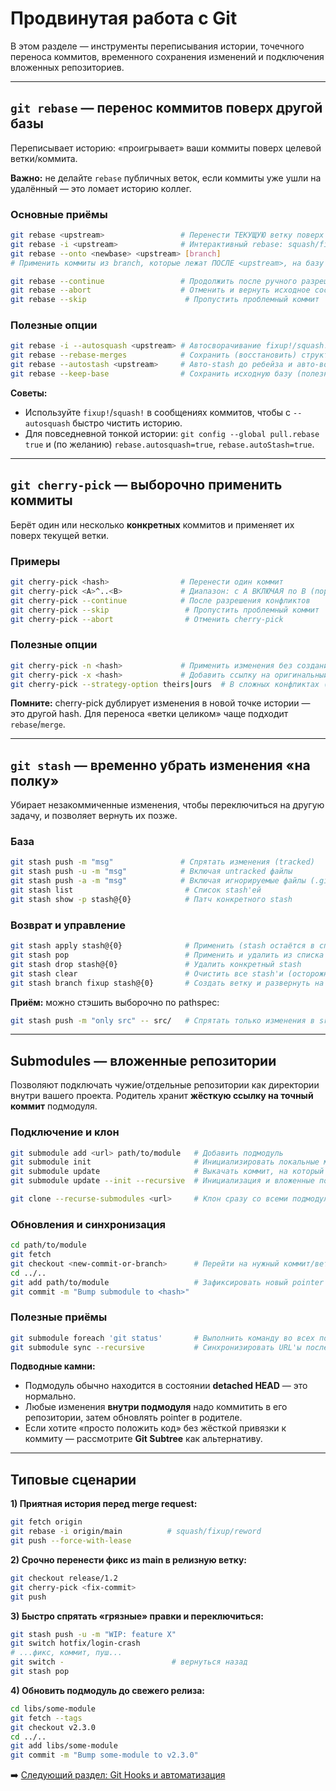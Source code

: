 # Продвинутая работа с Git

В этом разделе — инструменты переписывания истории, точечного переноса коммитов, временного сохранения изменений и подключения вложенных репозиториев.

---

## `git rebase` — перенос коммитов поверх другой базы

Переписывает историю: «проигрывает» ваши коммиты поверх целевой ветки/коммита.

**Важно:** не делайте `rebase` публичных веток, если коммиты уже ушли на удалённый — это ломает историю коллег.

### Основные приёмы
```bash
git rebase <upstream>                 # Перенести ТЕКУЩУЮ ветку поверх <upstream>
git rebase -i <upstream>              # Интерактивный rebase: squash/fixup/reword/drop
git rebase --onto <newbase> <upstream> [branch]
# Применить коммиты из branch, которые лежат ПОСЛЕ <upstream>, на базу <newbase>

git rebase --continue                 # Продолжить после ручного разрешения конфликтов
git rebase --abort                    # Отменить и вернуть исходное состояние
git rebase --skip                      # Пропустить проблемный коммит
```

### Полезные опции
```bash
git rebase -i --autosquash <upstream> # Автосворачивание fixup!/squash! коммитов
git rebase --rebase-merges            # Сохранить (восстановить) структуру мерджей
git rebase --autostash <upstream>     # Авто-stash до ребейза и авто-восстановление
git rebase --keep-base                # Сохранить исходную базу (полезно при обновлении fork)
```

**Советы:**
- Используйте `fixup!`/`squash!` в сообщениях коммитов, чтобы с `--autosquash` быстро чистить историю.
- Для повседневной тонкой истории: `git config --global pull.rebase true` и (по желанию) `rebase.autosquash=true`, `rebase.autoStash=true`.

---

## `git cherry-pick` — выборочно применить коммиты

Берёт один или несколько **конкретных** коммитов и применяет их поверх текущей ветки.

### Примеры
```bash
git cherry-pick <hash>                # Перенести один коммит
git cherry-pick <A>^..<B>             # Диапазон: с A ВКЛЮЧАЯ по B (порядок сохранится)
git cherry-pick --continue            # После разрешения конфликтов
git cherry-pick --skip                 # Пропустить проблемный коммит
git cherry-pick --abort                # Отменить cherry-pick
```

### Полезные опции
```bash
git cherry-pick -n <hash>             # Применить изменения без создания коммита (accumulate)
git cherry-pick -x <hash>             # Добавить ссылку на оригинальный коммит в сообщении
git cherry-pick --strategy-option theirs|ours  # В сложных конфликтах (точечно)
```

**Помните:** cherry-pick дублирует изменения в новой точке истории — это другой hash. Для переноса «ветки целиком» чаще подходит `rebase`/`merge`.

---

## `git stash` — временно убрать изменения «на полку»

Убирает незакоммиченные изменения, чтобы переключиться на другую задачу, и позволяет вернуть их позже.

### База
```bash
git stash push -m "msg"               # Спрятать изменения (tracked)
git stash push -u -m "msg"            # Включая untracked файлы
git stash push -a -m "msg"            # Включая игнорируемые файлы (.gitignore)
git stash list                         # Список stash'ей
git stash show -p stash@{0}            # Патч конкретного stash
```

### Возврат и управление
```bash
git stash apply stash@{0}              # Применить (stash остаётся в списке)
git stash pop                          # Применить и удалить из списка
git stash drop stash@{0}               # Удалить конкретный stash
git stash clear                        # Очистить все stash'и (осторожно)
git stash branch fixup stash@{0}       # Создать ветку и развернуть на неё stash
```

**Приём:** можно стэшить выборочно по pathspec:
```bash
git stash push -m "only src" -- src/   # Спрятать только изменения в src/
```

---

## Submodules — вложенные репозитории

Позволяют подключать чужие/отдельные репозитории как директории внутри вашего проекта. Родитель хранит **жёсткую ссылку на точный коммит** подмодуля.

### Подключение и клон
```bash
git submodule add <url> path/to/module   # Добавить подмодуль
git submodule init                       # Инициализировать локальные метаданные
git submodule update                     # Выкачать коммит, на который ссылается родитель
git submodule update --init --recursive  # Инициализация и вложенные подмодули

git clone --recurse-submodules <url>     # Клон сразу со всеми подмодулями
```

### Обновления и синхронизация
```bash
cd path/to/module
git fetch
git checkout <new-commit-or-branch>      # Перейти на нужный коммит/ветку
cd ../..
git add path/to/module                   # Зафиксировать новый pointer в родителе
git commit -m "Bump submodule to <hash>"
```

### Полезные приёмы
```bash
git submodule foreach 'git status'       # Выполнить команду во всех подмодулях
git submodule sync --recursive           # Синхронизировать URL'ы после изменений .gitmodules
```

**Подводные камни:**
- Подмодуль обычно находится в состоянии **detached HEAD** — это нормально.  
- Любые изменения **внутри подмодуля** надо коммитить в его репозитории, затем обновлять pointer в родителе.  
- Если хотите «просто положить код» без жёсткой привязки к коммиту — рассмотрите **Git Subtree** как альтернативу.

---

## Типовые сценарии

**1) Приятная история перед merge request:**
```bash
git fetch origin
git rebase -i origin/main          # squash/fixup/reword
git push --force-with-lease
```

**2) Срочно перенести фикс из main в релизную ветку:**
```bash
git checkout release/1.2
git cherry-pick <fix-commit>
git push
```

**3) Быстро спрятать «грязные» правки и переключиться:**
```bash
git stash push -u -m "WIP: feature X"
git switch hotfix/login-crash
# ...фикс, коммит, пуш...
git switch -                        # вернуться назад
git stash pop
```

**4) Обновить подмодуль до свежего релиза:**
```bash
cd libs/some-module
git fetch --tags
git checkout v2.3.0
cd ../..
git add libs/some-module
git commit -m "Bump some-module to v2.3.0"
```

➡️ [Следующий раздел: Git Hooks и автоматизация](09-hooks.md)
